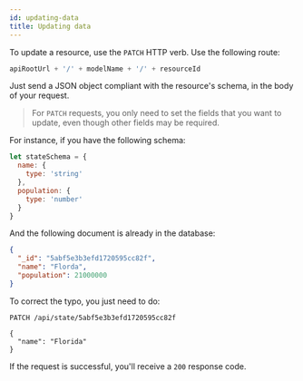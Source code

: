 ```yaml
---
id: updating-data
title: Updating data
---
```


To update a resource, use the `PATCH` HTTP verb. Use the following route:

```javascript
apiRootUrl + '/' + modelName + '/' + resourceId
```

Just send a JSON object compliant with the resource's schema, in the body of your request. 

> For `PATCH` requests, you only need to set the fields that you want to update, even though other fields may be required.

For instance, if you have the following schema:

```javascript
let stateSchema = {
  name: {
    type: 'string'
  },
  population: {
    type: 'number'
  }
}
```

And the following document is already in the database:

```json
{
  "_id": "5abf5e3b3efd1720595cc82f",
  "name": "Florda",
  "population": 21000000
}
```

To correct the typo, you just need to do:

```http
PATCH /api/state/5abf5e3b3efd1720595cc82f

{
  "name": "Florida"
}
```

If the request is successful, you'll receive a `200` response code.